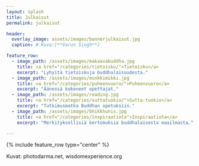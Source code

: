 ```yaml
---
layout: splash
title: Julkaisut
permalink: julkaisut

header:
  overlay_image: assets/images/bannerjulkaisut.jpg
  caption: # Kuva:[**Varun Singh**]

feature_row:
  - image_path: /assets/images/makaavabuddha.jpg
    title: <a href="/categories/tietoisku/">Tietoisku</a>
    excerpt: "Lyhyitä tietoiskuja buddhalaisuudesta."
  - image_path: /assets/images/munkkimikki.jpg
    title: <a href="/categories/puheenvuoro/">Puheenvuoro</a>
    excerpt: "Äänessä kokeneet opettajat."
  - image_path: /assets/images/reading.jpg
    title: <a href="/categories/suttatuokio/">Sutta-tuokio</a>
    excerpt: "Tutkimusmatka Buddhan opetuksiin."
  - image_path: /assets/images/bhikkhunis.jpg
    title: <a href="/categories/inspiraatiota">Inspiraatiota</a>
    excerpt: "Merkityksellisiä kertomuksia buddhalaisesta maailmasta."

---
```


{% include feature_row type="center" %}

Kuvat: photodarma.net, wisdomexperience.org

